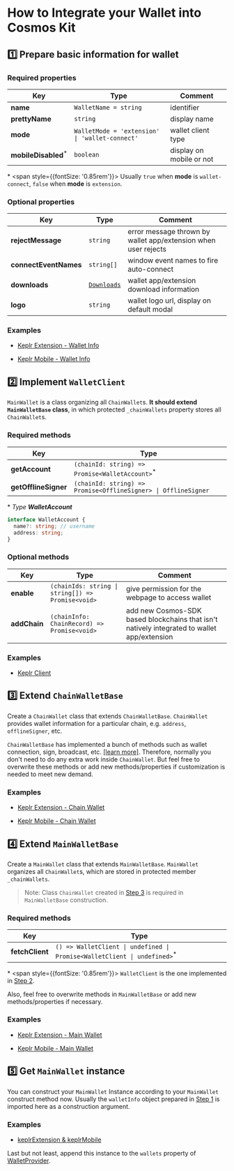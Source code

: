 # How to Integrate your Wallet into Cosmos Kit

## 1️⃣ Prepare basic information for wallet

### Required properties

| Key      | Type | Comment |
| ----------- | ----------- | -- |
| **name**      | `WalletName = string`   | identifier |
| **prettyName**   | `string`   | display name |
| **mode**   | `WalletMode = 'extension' \| 'wallet-connect'`   | wallet client type |
| **mobileDisabled**<sup>*</sup>  | `boolean`   | display on mobile or not |

\* <span style={{fontSize: '0.85rem'}}> Usually `true` when **mode** is `wallet-connect`,  `false` when **mode** is `extension`.</span>

### Optional properties

| Key      | Type | Comment |
| ----------- | ----------- | -- |
| **rejectMessage**      | `string`   | error message thrown by wallet app/extension when user rejects |
| **connectEventNames**   | `string[]`   | window event names to fire auto-connect |
| **downloads**   | [`Downloads`](https://github.com/cosmology-tech/cosmos-kit/blob/4c1f4b9a818ca1afa08c2067fe0c29a740d8e5ea/packages/core/src/types/wallet.ts#L32-L37) | wallet app/extension download information |
| **logo** | `string`   | wallet logo url, display on default modal |

### Examples

- [Keplr Extension - Wallet Info](https://github.com/cosmology-tech/cosmos-kit/tree/develop/packages/keplr/src/extension/registry.ts)

- [Keplr Mobile - Wallet Info](https://github.com/cosmology-tech/cosmos-kit/tree/develop/packages/keplr/src/wallet-connect/registry.ts)


## 2️⃣ Implement `WalletClient`

`MainWallet` is a class organizing all `ChainWallet`s. **It should extend  `MainWalletBase` class**, in which protected `_chainWallets` property stores all `ChainWallet`s.

### Required methods

| Key      | Type |
| ----------- | ----------- |
| **getAccount**      | `(chainId: string) => Promise<WalletAccount>`<sup>*</sup>   |
| **getOfflineSigner**   | `(chainId: string) => Promise<OfflineSigner> \| OfflineSigner`   |

\* *Type **WalletAccount***

```ts
interface WalletAccount {
  name?: string; // username
  address: string;
}
```

### Optional methods

| Key      | Type | Comment |
| ----------- | ----------- | -- |
| **enable**      | `(chainIds: string \| string[]) => Promise<void>`   | give permission for the webpage to access wallet |
| **addChain**   | `(chainInfo: ChainRecord) => Promise<void>`   | add new Cosmos-SDK based blockchains that isn't natively integrated to wallet app/extension |

### Examples

- [Keplr Client](https://github.com/cosmology-tech/cosmos-kit/tree/develop/packages/keplr/src/client.ts)


## 3️⃣ Extend `ChainWalletBase`

Create a `ChainWallet` class that extends  `ChainWalletBase`. `ChainWallet` provides wallet information for a particular chain, e.g. `address`, `offlineSigner`, etc. 

`ChainWalletBase` has implemented a bunch of methods such as wallet connection, sign, broadcast, etc. [[learn more]](#). Therefore, normally you don't need to do any extra work inside `ChainWallet`. But feel free to overwrite these methods or add new methods/properties if customization is needed to meet new demand.

### Examples

- [Keplr Extension - Chain Wallet](https://github.com/cosmology-tech/cosmos-kit/tree/develop/packages/keplr/src/extension/chain-wallet.ts)

- [Keplr Mobile - Chain Wallet](https://github.com/cosmology-tech/cosmos-kit/tree/develop/packages/keplr/src/wallet-connect/chain-wallet.ts)


## 4️⃣ Extend `MainWalletBase`

Create a `MainWallet` class that extends `MainWalletBase`. `MainWallet` organizes all `ChainWallet`s, which are stored in protected member `_chainWallets`.

> Note: Class `ChainWallet` created in [Step 3](#3️⃣-extend-chainwalletbase) is required in `MainWalletBase` construction.

### Required methods

| Key      | Type |
| ----------- | ----------- |
| **fetchClient**      | `() => WalletClient \| undefined \| Promise<WalletClient \| undefined>`<sup>*</sup>   |

\* <span style={{fontSize: '0.85rem'}}> `WalletClient` is the one implemented in [Step 2](#2️⃣-implement-walletclient).</span>

Also, feel free to overwrite methods in `MainWalletBase` or add new methods/properties if necessary.

### Examples

- [Keplr Extension - Main Wallet](https://github.com/cosmology-tech/cosmos-kit/tree/develop/packages/keplr/src/extension/main-wallet.ts)

- [Keplr Mobile - Main Wallet](https://github.com/cosmology-tech/cosmos-kit/tree/develop/packages/keplr/src/wallet-connect/main-wallet.ts)


## 5️⃣ Get `MainWallet` instance

You can construct your `MainWallet` Instance according to your `MainWallet` construct method now. Usually the `walletInfo` object prepared in [Step 1](#1️⃣-prepare-basic-information-for-wallet) is imported here as a construction argument.

### Examples

- [keplrExtension & keplrMobile](https://github.com/cosmology-tech/cosmos-kit/tree/develop/packages/keplr/src/keplr.ts)

Last but not least, append this instance to the `wallets` property of [WalletProvider](https://docs.cosmoskit.com/get-started#provider).
